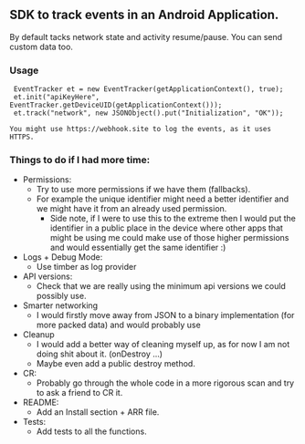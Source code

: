 ## SDK to track events in an Android Application.
By default tacks network state and activity resume/pause. You can send custom data too.

### Usage
     EventTracker et = new EventTracker(getApplicationContext(), true);
     et.init("apiKeyHere", EventTracker.getDeviceUID(getApplicationContext()));
     et.track("network", new JSONObject().put("Initialization", "OK"));

    You might use https://webhook.site to log the events, as it uses HTTPS.

### Things to do if I had more time:
- Permissions:
    * Try to use more permissions if we have them (fallbacks).
    * For example the unique identifier might need a better identifier and we might have it
    from an already used permission.
        * Side note, if I were to use this to the extreme then I would put the identifier in a
            public place in the device where other apps that might be using me could make use of
            those higher permissions and would essentially get the same identifier :)
- Logs + Debug Mode:
    * Use timber as log provider
- API versions:
    * Check that we are really using the minimum api versions we could possibly use.
- Smarter networking
    * I would firstly move away from JSON to a binary implementation (for more packed data) and
    would probably use
- Cleanup
    * I would add a better way of cleaning myself up, as for now I am not doing shit about it.
    (onDestroy ...)
    * Maybe even add a public destroy method.
- CR:
    * Probably go through the whole code in a more rigorous scan and try to ask a friend to CR it.
- README:
    * Add an Install section + ARR file.
- Tests:
     * Add tests to all the functions.
